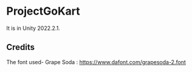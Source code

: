 # ProjectGoKart
 
It is in Unity 2022.2.1.

## Credits

The font used- Grape Soda : https://www.dafont.com/grapesoda-2.font
